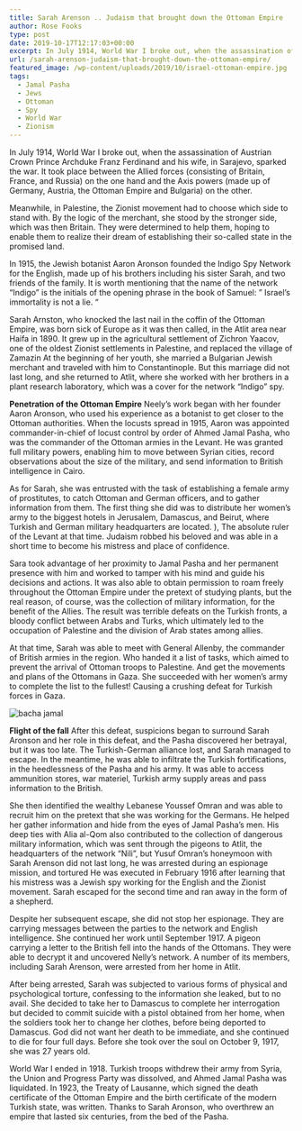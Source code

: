 ```yaml
---
title: Sarah Arenson .. Judaism that brought down the Ottoman Empire
author: Rose Fooks
type: post
date: 2019-10-17T12:17:03+00:00
excerpt: In July 1914, World War I broke out, when the assassination of Austrian Crown Prince Archduke Franz Ferdinand and his wife, in Sarajevo, sparked the war. It took place between the Allied forces
url: /sarah-arenson-judaism-that-brought-down-the-ottoman-empire/
featured_image: /wp-content/uploads/2019/10/israel-ottoman-empire.jpg
tags:
  - Jamal Pasha
  - Jews
  - Ottoman
  - Spy
  - World War
  - Zionism
---
```


  In July 1914, World War I broke out, when the assassination of Austrian Crown Prince Archduke Franz Ferdinand and his wife, in Sarajevo, sparked the war. It took place between the Allied forces (consisting of Britain, France, and Russia) on the one hand and the Axis powers (made up of Germany, Austria, the Ottoman Empire and Bulgaria) on the other.



  Meanwhile, in Palestine, the Zionist movement had to choose which side to stand with. By the logic of the merchant, she stood by the stronger side, which was then Britain. They were determined to help them, hoping to enable them to realize their dream of establishing their so-called state in the promised land.



  In 1915, the Jewish botanist Aaron Aronson founded the Indigo Spy Network for the English, made up of his brothers including his sister Sarah, and two friends of the family. It is worth mentioning that the name of the network &#8220;Indigo&#8221; is the initials of the opening phrase in the book of Samuel: &#8221; Israel&#8217;s immortality is not a lie. &#8220;



  Sarah Arnston, who knocked the last nail in the coffin of the Ottoman Empire, was born sick of Europe as it was then called, in the Atlit area near Haifa in 1890. It grew up in the agricultural settlement of Zichron Yaacov, one of the oldest Zionist settlements in Palestine, and replaced the village of Zamazin At the beginning of her youth, she married a Bulgarian Jewish merchant and traveled with him to Constantinople. But this marriage did not last long, and she returned to Atlit, where she worked with her brothers in a plant research laboratory, which was a cover for the network &#8220;Indigo&#8221; spy.



  **Penetration of the Ottoman Empire** Neely&#8217;s work began with her founder Aaron Aronson, who used his experience as a botanist to get closer to the Ottoman authorities. When the locusts spread in 1915, Aaron was appointed commander-in-chief of locust control by order of Ahmed Jamal Pasha, who was the commander of the Ottoman armies in the Levant. He was granted full military powers, enabling him to move between Syrian cities, record observations about the size of the military, and send information to British intelligence in Cairo.



  As for Sarah, she was entrusted with the task of establishing a female army of prostitutes, to catch Ottoman and German officers, and to gather information from them. The first thing she did was to distribute her women&#8217;s army to the biggest hotels in Jerusalem, Damascus, and Beirut, where Turkish and German military headquarters are located. ), The absolute ruler of the Levant at that time. Judaism robbed his beloved and was able in a short time to become his mistress and place of confidence.



  Sara took advantage of her proximity to Jamal Pasha and her permanent presence with him and worked to tamper with his mind and guide his decisions and actions. It was also able to obtain permission to roam freely throughout the Ottoman Empire under the pretext of studying plants, but the real reason, of course, was the collection of military information, for the benefit of the Allies. The result was terrible defeats on the Turkish fronts, a bloody conflict between Arabs and Turks, which ultimately led to the occupation of Palestine and the division of Arab states among allies.



  At that time, Sarah was able to meet with General Allenby, the commander of British armies in the region. Who handed it a list of tasks, which aimed to prevent the arrival of Ottoman troops to Palestine. And get the movements and plans of the Ottomans in Gaza. She succeeded with her women&#8217;s army to complete the list to the fullest! Causing a crushing defeat for Turkish forces in Gaza.



  ![bacha jamal](/wp-content/uploads/2019/10/bacha-jamal-1024x576.jpg)



  **Flight of the fall** After this defeat, suspicions began to surround Sarah Aronson and her role in this defeat, and the Pasha discovered her betrayal, but it was too late. The Turkish-German alliance lost, and Sarah managed to escape. In the meantime, he was able to infiltrate the Turkish fortifications, in the heedlessness of the Pasha and his army. It was able to access ammunition stores, war materiel, Turkish army supply areas and pass information to the British.



  She then identified the wealthy Lebanese Youssef Omran and was able to recruit him on the pretext that she was working for the Germans. He helped her gather information and hide from the eyes of Jamal Pasha&#8217;s men. His deep ties with Alia al-Qom also contributed to the collection of dangerous military information, which was sent through the pigeons to Atlit, the headquarters of the network &#8220;Nili&#8221;, but Yusuf Omran&#8217;s honeymoon with Sarah Arenson did not last long, he was arrested during an espionage mission, and tortured He was executed in February 1916 after learning that his mistress was a Jewish spy working for the English and the Zionist movement. Sarah escaped for the second time and ran away in the form of a shepherd.



  Despite her subsequent escape, she did not stop her espionage. They are carrying messages between the parties to the network and English intelligence. She continued her work until September 1917. A pigeon carrying a letter to the British fell into the hands of the Ottomans. They were able to decrypt it and uncovered Nelly&#8217;s network. A number of its members, including Sarah Arenson, were arrested from her home in Atlit.



  After being arrested, Sarah was subjected to various forms of physical and psychological torture, confessing to the information she leaked, but to no avail. She decided to take her to Damascus to complete her interrogation but decided to commit suicide with a pistol obtained from her home, when the soldiers took her to change her clothes, before being deported to Damascus. God did not want her death to be immediate, and she continued to die for four full days. Before she took over the soul on October 9, 1917, she was 27 years old.



  World War I ended in 1918. Turkish troops withdrew their army from Syria, the Union and Progress Party was dissolved, and Ahmed Jamal Pasha was liquidated. In 1923, the Treaty of Lausanne, which signed the death certificate of the Ottoman Empire and the birth certificate of the modern Turkish state, was written. Thanks to Sarah Aronson, who overthrew an empire that lasted six centuries, from the bed of the Pasha.

